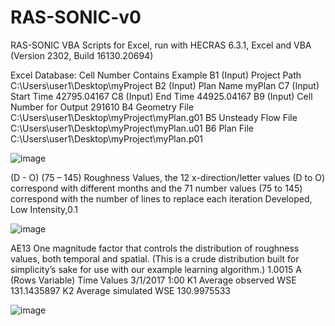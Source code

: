 # RAS-SONIC-v0
RAS-SONIC VBA Scripts for Excel, run with HECRAS 6.3.1, Excel and VBA (Version 2302, Build 16130.20694)

Excel Database:
Cell Number	Contains	Example
B1 (Input)	Project Path	C:\Users\user1\Desktop\myProject
B2 (Input)	Plan Name	myPlan
C7 (Input)	Start Time	42795.04167
C8 (Input)	End Time	44925.04167
B9 (Input)	Cell Number for Output	291610
B4	Geometry File	C:\Users\user1\Desktop\myProject\myPlan.g01
B5	Unsteady Flow File	C:\Users\user1\Desktop\myProject\myPlan.u01
B6	Plan File	C:\Users\user1\Desktop\myProject\myPlan.p01

![image](https://github.com/asimpaudeluta/RAS-SONIC-v0/assets/122911987/f5a1d156-0153-4614-99ab-79f902f1dbb5)

(D - O) (75 – 145)	Roughness Values, the 12 x-direction/letter values (D to O) correspond with different months and the 71 number values (75 to 145) correspond with the number of lines to replace each iteration	Developed, Low Intensity,0.1

![image](https://github.com/asimpaudeluta/RAS-SONIC-v0/assets/122911987/08d2677e-d938-49fa-b72c-05dc67b5e76a)

AE13	One magnitude factor that controls the distribution of roughness values, both temporal and spatial. (This is a crude distribution built for simplicity’s sake for use with our example learning algorithm.)	1.0015
A (Rows Variable)	Time Values	3/1/2017 1:00
K1	Average observed WSE	131.1435897
K2	Average simulated WSE	130.9975533

![image](https://github.com/asimpaudeluta/RAS-SONIC-v0/assets/122911987/19781140-056a-47b5-91c4-fff496165131)


